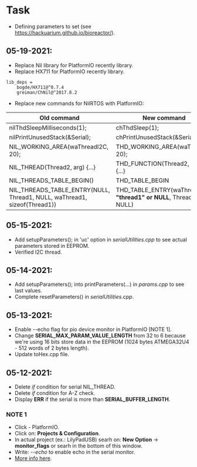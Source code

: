 Task
===
- Defining parameters to set (see https://hackuarium.github.io/bioreactor/).

05-19-2021:
---
- Replace Nil library for PlatformIO recently library.
- Replace HX711 for PlatformIO recently library.

```
lib_deps = 
	bogde/HX711@^0.7.4
	greiman/ChNil@^2017.8.2
```
- Replace new commands for NilRTOS with PlatformIO:

| Old command                                                              | New command                                          |
| ------------------------------------------------------------------------ | ---------------------------------------------------- |
| nilThdSleepMilliseconds(1);                                              | chThdSleep(1);                                       |
| nilPrintUnusedStack(&Serial);                                            | chPrintUnusedStack(&Serial);                         |
| NIL_WORKING_AREA(waThreadI2C, 20);                                       | THD_WORKING_AREA(waThread2, 20);                     |
| NIL_THREAD(Thread2, arg) {...}                                           | THD_FUNCTION(Thread2, arg) {...}                     |
| NIL_THREADS_TABLE_BEGIN()                                                | THD_TABLE_BEGIN                                      |
| NIL_THREADS_TABLE_ENTRY(NULL, Thread1, NULL, waThread1, sizeof(Thread1)) | THD_TABLE_ENTRY(waThread1, **"thread1" or NULL**, Thread1, NULL) |

05-15-2021:
---
- Add setupParameters(); in 'uc' option in *serialUtilities.cpp* to see actual parameters stored in EEPROM.
- Verified I2C thread.

05-14-2021:
---
- Add setupParameters(); into printParameters(...) in *params.cpp* to see last values.
- Complete resetParameters() in *serialUtilities.cpp*.

05-13-2021:
---

- Enable --echo flag for pio device monitor in PlatformIO [NOTE 1].
- Change **SERIAL_MAX_PARAM_VALUE_LENGTH** from 32 to 6 because we're using 16 bits store data in the EEPROM (1024 bytes ATMEGA32U4 - 512 words of 2 bytes length).
- Update toHex.cpp file.

05-12-2021:
---
- Delete *if* condition for serial NIL_THREAD.
- Delete *if* condition for A-Z check.
- Display **ERR** if the serial is more than **SERIAL_BUFFER_LENGTH**.


### NOTE 1
- Click - PlatformIO.
- Click on: **Projects & Configuration**.
- In actual project (ex.: LilyPadUSB) searh on: **New Option** -> **monitor_flags** or searh in the bottom of this window.
- Write: *--echo* to enable echo in the serial monitor.
- [More info here](https://docs.platformio.org/en/latest/core/userguide/device/cmd_monitor.html).

